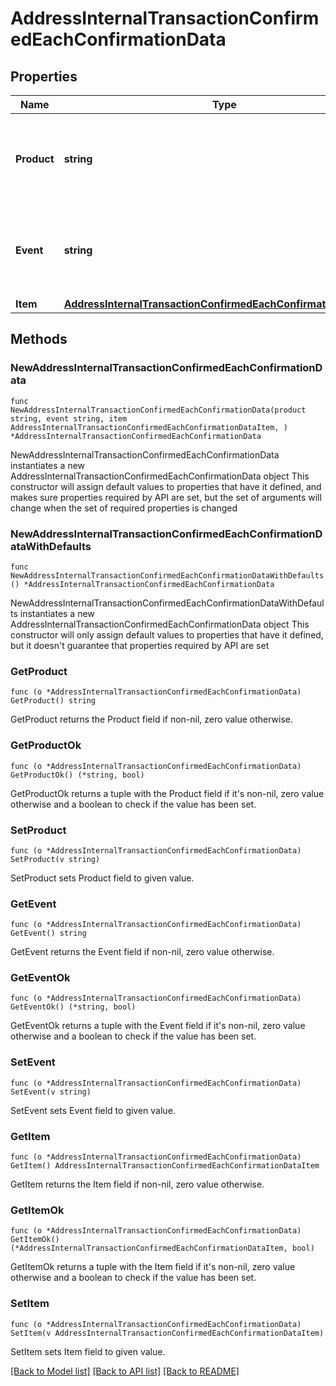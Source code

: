 # AddressInternalTransactionConfirmedEachConfirmationData

## Properties

Name | Type | Description | Notes
------------ | ------------- | ------------- | -------------
**Product** | **string** | Represents the Crypto APIs 2.0 product which sends the callback. | 
**Event** | **string** | Defines the specific event, for which a callback subscription is set. | 
**Item** | [**AddressInternalTransactionConfirmedEachConfirmationDataItem**](AddressInternalTransactionConfirmedEachConfirmationDataItem.md) |  | 

## Methods

### NewAddressInternalTransactionConfirmedEachConfirmationData

`func NewAddressInternalTransactionConfirmedEachConfirmationData(product string, event string, item AddressInternalTransactionConfirmedEachConfirmationDataItem, ) *AddressInternalTransactionConfirmedEachConfirmationData`

NewAddressInternalTransactionConfirmedEachConfirmationData instantiates a new AddressInternalTransactionConfirmedEachConfirmationData object
This constructor will assign default values to properties that have it defined,
and makes sure properties required by API are set, but the set of arguments
will change when the set of required properties is changed

### NewAddressInternalTransactionConfirmedEachConfirmationDataWithDefaults

`func NewAddressInternalTransactionConfirmedEachConfirmationDataWithDefaults() *AddressInternalTransactionConfirmedEachConfirmationData`

NewAddressInternalTransactionConfirmedEachConfirmationDataWithDefaults instantiates a new AddressInternalTransactionConfirmedEachConfirmationData object
This constructor will only assign default values to properties that have it defined,
but it doesn't guarantee that properties required by API are set

### GetProduct

`func (o *AddressInternalTransactionConfirmedEachConfirmationData) GetProduct() string`

GetProduct returns the Product field if non-nil, zero value otherwise.

### GetProductOk

`func (o *AddressInternalTransactionConfirmedEachConfirmationData) GetProductOk() (*string, bool)`

GetProductOk returns a tuple with the Product field if it's non-nil, zero value otherwise
and a boolean to check if the value has been set.

### SetProduct

`func (o *AddressInternalTransactionConfirmedEachConfirmationData) SetProduct(v string)`

SetProduct sets Product field to given value.


### GetEvent

`func (o *AddressInternalTransactionConfirmedEachConfirmationData) GetEvent() string`

GetEvent returns the Event field if non-nil, zero value otherwise.

### GetEventOk

`func (o *AddressInternalTransactionConfirmedEachConfirmationData) GetEventOk() (*string, bool)`

GetEventOk returns a tuple with the Event field if it's non-nil, zero value otherwise
and a boolean to check if the value has been set.

### SetEvent

`func (o *AddressInternalTransactionConfirmedEachConfirmationData) SetEvent(v string)`

SetEvent sets Event field to given value.


### GetItem

`func (o *AddressInternalTransactionConfirmedEachConfirmationData) GetItem() AddressInternalTransactionConfirmedEachConfirmationDataItem`

GetItem returns the Item field if non-nil, zero value otherwise.

### GetItemOk

`func (o *AddressInternalTransactionConfirmedEachConfirmationData) GetItemOk() (*AddressInternalTransactionConfirmedEachConfirmationDataItem, bool)`

GetItemOk returns a tuple with the Item field if it's non-nil, zero value otherwise
and a boolean to check if the value has been set.

### SetItem

`func (o *AddressInternalTransactionConfirmedEachConfirmationData) SetItem(v AddressInternalTransactionConfirmedEachConfirmationDataItem)`

SetItem sets Item field to given value.



[[Back to Model list]](../README.md#documentation-for-models) [[Back to API list]](../README.md#documentation-for-api-endpoints) [[Back to README]](../README.md)


